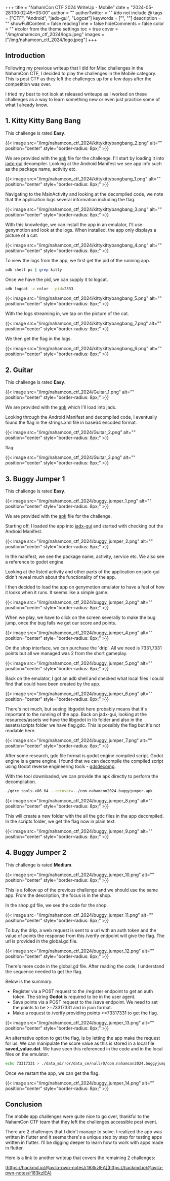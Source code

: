 +++
title = "NahamCon CTF 2024 WriteUp - Mobile"
date = "2024-05-28T00:02:45+03:00"
author = ""
authorTwitter = "" #do not include @
tags = ["CTF", "Android", "jadx-gui", "Logcat"]
keywords = ["", ""]
description = ""
showFullContent = false
readingTime = false
hideComments = false
color = "" #color from the theme settings
toc = true
cover = "/img/nahamcon_ctf_2024/logo.jpeg"
images = ["/img/nahamcon_ctf_2024/logo.jpeg"]
+++

## Introduction
Following my previous writeup that I did for Misc challenges in the NahamCon CTF, I decided to play the challenges in the Mobile category. This is post CTF as they left the challenges up for a few days after the competition was over. 

I tried my best to not look at released writeups as I worked on these challenges as a way to learn something new or even just practice some of what I already know.

## 1. Kitty Kitty Bang Bang

This challenge is rated **Easy**.

{{< image src="/img/nahamcon_ctf_2024/kittykittybangbang_2.png" alt="" position="center" style="border-radius: 8px;" >}}

We are provided with the [apk](/files/nahamcon_ctf_2024/com.nahamcon2024.kittykittybangbang.apk) file for the challenge. I'll start by loading it into [jadx-gui](https://github.com/skylot/jadx/releases) decompiler. Looking at the Android Manifest we see app info such as the package name, activity etc.

{{< image src="/img/nahamcon_ctf_2024/kittykittybangbang_1.png" alt="" position="center" style="border-radius: 8px;" >}}

Navigating to the MainActivity and looking at the decompiled code, we note that the application logs several information including the flag. 

{{< image src="/img/nahamcon_ctf_2024/kittykittybangbang_3.png" alt="" position="center" style="border-radius: 8px;" >}}

With this knowledge, we can install the app in an emulator, I'll use genymotion and look at the logs.
When installed, the app only displays a picture of a cat.

{{< image src="/img/nahamcon_ctf_2024/kittykittybangbang_4.png" alt="" position="center" style="border-radius: 8px;" >}}

To view the logs from the app, we first get the pid of the running app.

```sh
adb shell ps | grep kitty
```

Once we have the pid, we can supply it to logcat.

```sh
adb logcat -v color --pid=2333
```

{{< image src="/img/nahamcon_ctf_2024/kittykittybangbang_5.png" alt="" position="center" style="border-radius: 8px;" >}}

With the logs streaming in, we tap on the picture of the cat.

{{< image src="/img/nahamcon_ctf_2024/kittykittybangbang_7.png" alt="" position="center" style="border-radius: 8px;" >}}

We then get the flag in the logs.

{{< image src="/img/nahamcon_ctf_2024/kittykittybangbang_6.png" alt="" position="center" style="border-radius: 8px;" >}}


## 2. Guitar

This challenge is rated **Easy**.

{{< image src="/img/nahamcon_ctf_2024/Guitar_1.png" alt="" position="center" style="border-radius: 8px;" >}}


We are provided with the [apk](/files/nahamcon_ctf_2024/com.nahamcon2024.guitar.apk) which I'll load into jadx.

Looking through the Android Manifest and decompiled code, I eventually found the flag in the strings.xml file in base64 encoded format.

{{< image src="/img/nahamcon_ctf_2024/Guitar_2.png" alt="" position="center" style="border-radius: 8px;" >}}

flag:

{{< image src="/img/nahamcon_ctf_2024/Guitar_3.png" alt="" position="center" style="border-radius: 8px;" >}}



## 3. Buggy Jumper 1

This challenge is rated **Easy**.

{{< image src="/img/nahamcon_ctf_2024/buggy_jumper_1.png" alt="" position="center" style="border-radius: 8px;" >}}

We are provided with the [apk](/files/nahamcon_ctf_2024/com.nahamcon2024.buggyjumper.apk) file for the challenge.

Starting off, I loaded the app into [jadx-gui](https://github.com/skylot/jadx/releases) and started with checking out the Android Manifest.

{{< image src="/img/nahamcon_ctf_2024/buggy_jumper_2.png" alt="" position="center" style="border-radius: 8px;" >}}

In the manifest, we see the package name, activity, service etc. We also see a reference to godot engine.

Looking at the listed activity and other parts of the application on jadx-gui didn't reveal much about the functionality of the app.

I then decided to load the app on genymotion emulator to have a feel of how it looks when it runs. It seems like a simple game.

{{< image src="/img/nahamcon_ctf_2024/buggy_jumper_3.png" alt="" position="center" style="border-radius: 8px;" >}}

When we play, we have to click on the screen severally to make the bug jump, once the bug falls we get our score and points.

{{< image src="/img/nahamcon_ctf_2024/buggy_jumper_4.png" alt="" position="center" style="border-radius: 8px;" >}}

On the shop interface, we can purchase the 'drip'. All we need is 7331,7331 points but all we managed was 2 from the short gameplay.

{{< image src="/img/nahamcon_ctf_2024/buggy_jumper_5.png" alt="" position="center" style="border-radius: 8px;" >}}

Back on the emulator, I got an adb shell and checked what local files I could find that could have been created by the app.

{{< image src="/img/nahamcon_ctf_2024/buggy_jumper_6.png" alt="" position="center" style="border-radius: 8px;" >}}

There's not much, but seeing libgodot here probably means that it's important to the running of the app. Back on jadx-gui, looking at the resources/assets we have the libgodot in lib folder and also in the assets/scripts folder we have flag.gdc. This is possibly the flag but it's not readable here.

{{< image src="/img/nahamcon_ctf_2024/buggy_jumper_7.png" alt="" position="center" style="border-radius: 8px;" >}}

After some research, gdc file format is godot engine compiled script. Godot engine is a game engine. I found that we can decompile the compiled script using Godot reverse engineering tools - [gdsdecomp](https://github.com/bruvzg/gdsdecomp).

With the tool downloaded, we can provide the apk directly to perform the decompilation.

```sh
./gdre_tools.x86_64 --recover=../com.nahamcon2024.buggyjumper.apk
```

{{< image src="/img/nahamcon_ctf_2024/buggy_jumper_8.png" alt="" position="center" style="border-radius: 8px;" >}}

This will create a new folder with the all the gdc files in the app decompiled. In the scripts folder, we get the flag now in plain text. 

{{< image src="/img/nahamcon_ctf_2024/buggy_jumper_9.png" alt="" position="center" style="border-radius: 8px;" >}}


## 4. Buggy Jumper 2

This challenge is rated **Medium**.

{{< image src="/img/nahamcon_ctf_2024/buggy_jumper_10.png" alt="" position="center" style="border-radius: 8px;" >}}

This is a follow up of the previous challenge and we should use the same app. From the description, the focus is in the shop.

In the shop.gd file, we see the code for the shop.

{{< image src="/img/nahamcon_ctf_2024/buggy_jumper_11.png" alt="" position="center" style="border-radius: 8px;" >}}

To buy the drip, a web request is sent to a url with an auth token and the value of points the response from this /verify endpoint will give the flag. The url is provided in the global.gd file.

{{< image src="/img/nahamcon_ctf_2024/buggy_jumper_12.png" alt="" position="center" style="border-radius: 8px;" >}}

There's more code in the global.gd file. After reading the code, I understand the sequence needed to get the flag. 

Below is the summary:

- Register via a POST request to the /register endpoint to get an auth token. The string **Godot** is required to be in the user agent.
- Save points via a POST request to the /save endpoint. We need to set the points to be >=73317331 and in json format.
- Make a request to /verify providing points >=73317331 to get the flag.

{{< image src="/img/nahamcon_ctf_2024/buggy_jumper_13.png" alt="" position="center" style="border-radius: 8px;" >}}

An alternative option to get the flag, is by letting the app make the request for us. We can manipulate the score value as this is stored in a local file **saved_value.dat**. We have seen this referenced in the code and in the local files on the emulator.

```sh
echo 73317331 > ./data_mirror/data_ce/null/0/com.nahamcon2024.buggyjump/files/saved_value.dat
```
Once we restart the app, we can get the flag.

{{< image src="/img/nahamcon_ctf_2024/buggy_jumper_14.png" alt="" position="center" style="border-radius: 8px;" >}}

## Conclusion

The mobile app challenges were quite nice to go over, thankful to the NahamCon CTF team that they left the challenges accessible post event.

There are 2 challenges that I didn't manage to solve. I realized the app was written in flutter and it seems there's a unique step by step for testing apps written in flutter. I'll be digging deeper to learn how to work with apps made in flutter.

Here is a link to another writeup that covers the remaining 2 challenges:

[https://hackmd.io/@avila-pwn-notes/r183kzlEA](https://hackmd.io/@avila-pwn-notes/r183kzlEA)


